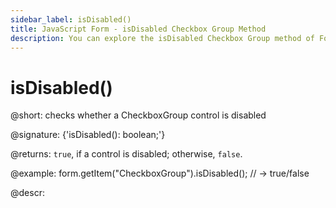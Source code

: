 ```yaml
---
sidebar_label: isDisabled()
title: JavaScript Form - isDisabled Checkbox Group Method 
description: You can explore the isDisabled Checkbox Group method of Form in the documentation of the DHTMLX JavaScript UI library. Browse developer guides and API reference, try out code examples and live demos, and download a free 30-day evaluation version of DHTMLX Suite 7.
---
```


# isDisabled()

@short: checks whether a CheckboxGroup control is disabled

@signature: {'isDisabled(): boolean;'}

@returns:
`true`, if a control is disabled; otherwise, `false`.

@example:
form.getItem("CheckboxGroup").isDisabled(); // -> true/false

@descr:
